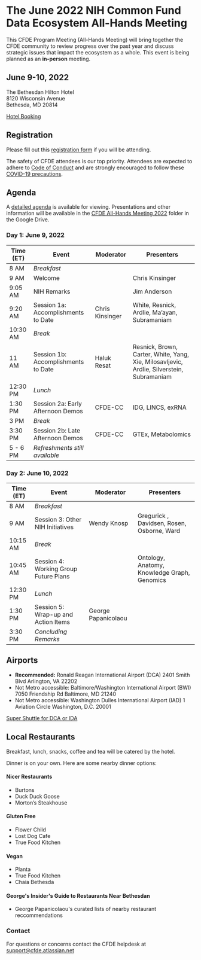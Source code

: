 # The June 2022 NIH Common Fund Data Ecosystem All-Hands Meeting

This CFDE Program Meeting (All-Hands Meeting) will bring together the CFDE community to review progress over the past year and discuss strategic issues that impact the ecosystem as a whole. This event is being planned as an **in-person** meeting.

## June 9-10, 2022


The Bethesdan Hilton Hotel <br/>
8120 Wisconsin Avenue <br/>
Bethesda, MD 20814 <br/>

[Hotel Booking](https://nam02.safelinks.protection.outlook.com/?url=https%3A%2F%2Fwww.hilton.com%2Fen%2Fbook%2Freservation%2Fdeeplink%2F%3Fctyhocn%3DWASBAUP%26groupCode%3DAH6%26arrivaldate%3D2022-06-08%26departuredate%3D2022-06-10%26cid%3DOM%2CWW%2CHILTONLINK%2CEN%2CDirectLink%26fromId%3DHILTONLINKDIRECT&data=05%7C01%7CMimi.Dejene%40Hilton.com%7C8403fcb5fabd491490e108da2ecf5d79%7C660292d2cfd54a3db7a7e8f7ee458a0a%7C0%7C0%7C637873765403587842%7CUnknown%7CTWFpbGZsb3d8eyJWIjoiMC4wLjAwMDAiLCJQIjoiV2luMzIiLCJBTiI6Ik1haWwiLCJXVCI6Mn0%3D%7C3000%7C%7C%7C&sdata=%2FAZpUm%2FxyBJdoMbEMZ4XuVjXVTpMUV68kLusvRWy%2FEw%3D&reserved=0)

## Registration

Please fill out this [registration form](https://forms.gle/XYerABGPdPyoJgNR7) if you will be attending.

The safety of CFDE attendees is our top priority. Attendees are expected to adhere to [Code of Conduct](https://nih-cfde.github.io/2022-june-all-hands-meeting/CODEOFCONDUCT/) and are strongly encouraged to follow these [COVID-19 precautions](https://nih-cfde.github.io/2022-june-all-hands-meeting/COVID/).

## Agenda

A [detailed agenda](https://docs.google.com/document/d/1zFuoyL0a9T6uM_WrGTjfGirlL30ZDGgS/edit) is available for viewing. Presentations and other information will be available in the [CFDE All-Hands Meeting 2022](https://drive.google.com/drive/folders/13NhWKYlPKPiZ5V8sob67CLU9F9g4Fx_0?usp=sharing) folder in the Google Drive.

### Day 1: June 9, 2022

| Time (ET) |  Event | Moderator |  Presenters |
| --- | --- | --- | --- |
| 8 AM  | _Breakfast_ |
| 9 AM  | Welcome   | | Chris Kinsinger |  
| 9:05 AM  | NIH Remarks | | Jim Anderson |   
| 9:20 AM | Session 1a: Accomplishments to Date | Chris Kinsinger | White, Resnick, Ardlie, Ma’ayan, Subramaniam |
| 10:30 AM  | _Break_ |  
| 11 AM  | Session 1b: Accomplishments to Date | Haluk Resat |  Resnick, Brown, Carter, White,  Yang,  Xie, Milosavljevic, Ardlie, Silverstein, Subramaniam|
| 12:30 PM  | _Lunch_ |  
| 1:30 PM  | Session 2a: Early Afternoon Demos |  CFDE-CC  | IDG, LINCS, exRNA |
| 3 PM  | _Break_ |  
| 3:30 PM  | Session 2b: Late Afternoon Demos |  CFDE-CC  | GTEx, Metabolomics |
| 5 - 6 PM| _Refreshments still available_ |  

### Day 2: June 10, 2022

| Time (ET) |  Event | Moderator | Presenters |   
| --- | --- | --- | --- |
| 8 AM  | _Breakfast_ |
| 9 AM  | Session 3: Other NIH Initiatives | Wendy Knosp | Gregurick , Davidsen, Rosen, Osborne, Ward 
| 10:15 AM  | _Break_ | | 
| 10:45 AM  | Session 4: Working Group Future Plans |   |  Ontology, Anatomy, Knowledge Graph, Genomics |
| 12:30 PM  | _Lunch_ | 
| 1:30 PM  | Session 5: Wrap-up and Action Items | George Papanicolaou  | 
| 3:30 PM  | _Concluding Remarks_ |    



## Airports

- **Recommended:** Ronald Reagan International Airport (DCA) 2401 Smith Blvd  Arlington, VA 22202  
- Not Metro accessible: Baltimore/Washington International Airport (BWI) 7050 Friendship Rd Baltimore, MD 21240  
- Not Metro accessible: Washington Dulles International Airport (IAD) 1 Aviation Circle Washington, D.C. 20001  

[Super Shuttle for DCA or IDA](https://www.supershuttle.com/locations/washington-dca-iad/)

## Local Restaurants

Breakfast, lunch, snacks, coffee and tea will be catered by the hotel. 

Dinner is on your own. Here are some nearby dinner options:

#### Nicer Restaurants

- Burtons
- Duck Duck Goose
- Morton’s Steakhouse

#### Gluten Free

- Flower Child
- Lost Dog Cafe
- True Food Kitchen

#### Vegan

- Planta
- True Food Kitchen
- Chaia  Bethesda

#### George's Insider's Guide to Restaurants Near Bethesdan
- George Papanicolaou's curated lists of nearby restaurant reccommendations

### Contact

For questions or concerns contact the CFDE helpdesk at [support@cfde.atlassian.net](mailto:support@cfde.atlassian.net)
